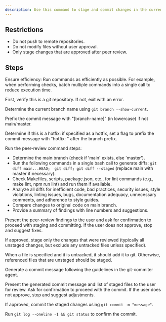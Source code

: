 ```yaml
---
description: Use this command to stage and commit changes in the current git repository. It performs a peer review, requires user confirmation, and generates a commit message with appropriate prefixes.
---
```


## Restrictions

- Do not push to remote repositories.
- Do not modify files without user approval.
- Only stage changes that are approved after peer review.

## Steps

Ensure efficiency: Run commands as efficiently as possible. For example, when performing checks, batch multiple commands into a single call to reduce execution time.

First, verify this is a git repository. If not, exit with an error.

Determine the current branch name using `git branch --show-current`.

Prefix the commit message with "[branch-name]" (in lowercase) if not main/master.

Determine if this is a hotfix: if specified as a hotfix, set a flag to prefix the commit message with "hotfix: " after the branch prefix.

Run the peer-review command steps:

- Determine the main branch (check if 'main' exists, else 'master').
- Run the following commands in a single bash call to generate diffs: `git diff main...HEAD;  git diff; git diff --staged` (replace main with master if necessary).
- Check Makefiles, scripts, package.json, etc., for lint commands (e.g., make lint, npm run lint) and run them if available.
- Analyze all diffs for inefficient code, bad practices, security issues, style violations, linting issues, bugs, documentation adequacy, unnecessary comments, and adherence to style guides.
- Compare changes to original code on main branch.
- Provide a summary of findings with line numbers and suggestions.

Present the peer-review findings to the user and ask for confirmation to proceed with staging and committing. If the user does not approve, stop and suggest fixes.

If approved, stage only the changes that were reviewed (typically all unstaged changes, but exclude any untracked files unless specified).

When a file is specified and it is untracked, it should add it to git. Otherwise, referenced files that are unstaged should be staged.

Generate a commit message following the guidelines in the git-commiter agent.

Present the generated commit message and list of staged files to the user for review. Ask for confirmation to proceed with the commit. If the user does not approve, stop and suggest adjustments.

If approved, commit the staged changes using `git commit -m "message"`.

Run `git log --oneline -1 && git status` to confirm the commit.

